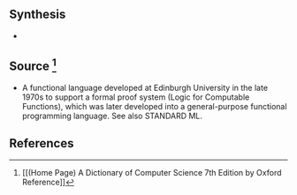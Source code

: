 ## Synthesis
- 
## Source [^1]
- A functional language developed at Edinburgh University in the late 1970s to support a formal proof system (Logic for Computable Functions), which was later developed into a general-purpose functional programming language. See also STANDARD ML.
## References

[^1]: [[(Home Page) A Dictionary of Computer Science 7th Edition by Oxford Reference]]